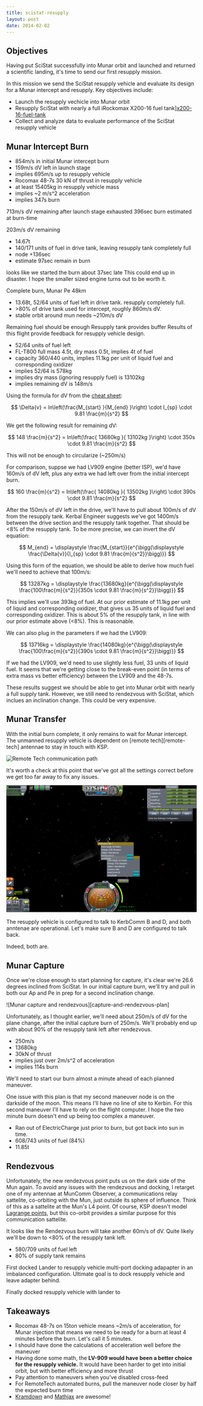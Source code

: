 ```yaml
---
title: scistat-resupply
layout: post
date: 2014-02-02
---
```


Objectives
----------

Having put SciStat successfully into Munar orbit and launched and returned a
scientific landing, it's time to send our first resupply mission.

In this mission we send the SciStat resupply vehicle and evaluate its design
for a Munar intercept and resupply. Key objectives include:

* Launch the resupply vechicle into Munar orbit
* Resupply SciStat with nearly a full iRockomax X200-16 fuel tank][x200-16-fuel-tank]
* Collect and analyze data to evaluate performance of the SciStat resupply vehicle

Munar Intercept Burn
--------------------

* 854m/s in initial Munar intercept burn
* 159m/s dV left in launch stage
* implies 695m/s up to resupply vehicle
* Rocomax 48-7s 30 kN of thrust in resupply vehicle
* at least 15405kg in resupply vehicle mass
* implies ~2 m/s^2 acceleration
* implies 347s burn

713m/s dV remaining after launch stage exhausted
396sec burn estimated at burn-time

203m/s dV remaining

* 14.67t
* 140/171 units of fuel in drive tank, leaving resupply tank completely full
* node +136sec
* estimate 97sec remain in burn

looks like we started the burn about 37sec late
This could end up in disaster. I hope the smaller sized engine turns out to be
worth it.

Complete burn, Munar Pe 48km

* 13.68t, 52/64 units of fuel left in drive tank. resupply completely full.
* &gt;80% of drive tank used for intercept, roughly 860m/s dV.
* stable orbit around mun needs ~210m/s dV

Remaining fuel should be enough
Resupply tank provides buffer
Results of this flight provide feedback for resupply vehicle design.

* 52/64 units of fuel left
* FL-T800 full mass 4.5t, dry mass 0.5t, implies 4t of fuel
* capacity 360/440 units, implies 11.1kg per unit of liquid fuel and
  corresponding oxidizer
* implies 52/64 is 578kg
* implies dry mass (ignoring resupply fuel) is 13102kg
* implies remaining dV is 148m/s

Using the formula for dV from the [cheat sheet][cheat-sheet]:

$$
\Delta{v} = ln\left(\frac{M_{start} }{M_{end} }\right) \cdot I_{sp} \cdot 9.81 \frac{m}{s^2}
$$

We get the following result for remaining dV:

$$
148 \frac{m}{s^2} = ln\left(\frac{ 13680kg }{ 13102kg }\right) \cdot 350s \cdot 9.81 \frac{m}{s^2}
$$


This will not be enough to circularize (~250m/s)

For comparison, suppse we had LV909 engine (better ISP), we'd have 160m/s of dV
left, plus any extra we had left over from the initial intercept burn.

$$
160 \frac{m}{s^2} = ln\left(\frac{ 14080kg }{ 13502kg }\right) \cdot 390s \cdot 9.81 \frac{m}{s^2}
$$

After the 150m/s of dV left in the drive, we'll have to pull about 100m/s of dV
from the resupply tank. Kerbal Engineer suggests we've got 1400m/s between the
drive section and the resupply tank together. That should be &lt;8% of the
resupply tank. To be more precise, we can invert the dV equation:

$$
M_{end} = \displaystyle \frac{M_{start}}{e^{\bigg(\displaystyle \frac{\Delta{v}}{I_{sp} \cdot 9.81 \frac{m}{s^2}}\bigg)}}
$$

Using this form of the equation, we should be able to derive how much fuel
we'll need to achieve that 100m/s:

$$
13287kg = \displaystyle \frac{13680kg}{e^{\bigg(\displaystyle \frac{100\frac{m}{s^2}}{350s \cdot 9.81 \frac{m}{s^2}}\bigg)}}
$$

This implies we'll use 393kg of fuel. At our prior estimate of 11.1kg per unit
of liquid and corresponding oxidizer, that gives us 35 units of liquid fuel and
corresponding oxidizer. This is about 5% of the resupply tank, in line with our
prior estimate above (&lt;8%). This is reasonable.

We can also plug in the parameters if we had the LV909:

$$
13716kg = \displaystyle \frac{14080kg}{e^{\bigg(\displaystyle \frac{100\frac{m}{s^2}}{390s \cdot 9.81 \frac{m}{s^2}}\bigg)}}
$$

If we had the LV909, we'd need to use slightly less fuel, 33 units of liquid
fuel. It seems that we're getting close to the break-even point (in terms of
extra mass vs better efficiency) between the LV909 and the 48-7s.

These results suggest we should be able to get into Munar orbit with nearly a
full supply tank. However, we still need to rendezvous with SciStat, which
inclues an inclination change. This could be very expensive.

Munar Transfer
--------------

With the initial burn complete, it only remains to wait for Munar intercept.
The unmanned resupply vehicle is dependent on [remote tech][remote-tech]
antennae to stay in touch with KSP.

![Remote Tech communication path][remote-tech-comm-path]

It's worth a check at this point that we've got all the settings correct before
we get too far away to fix any issues.

![Resupply vehicle talking to KerbComm B and D][resupply-to-kerbcomm-b-d]

The resupply vehicle is configured to talk to KerbComm B and D, and both
anntenae are operational. Let's make sure B and D are configured to talk back.

Indeed, both are.

Munar Capture
-------------

Once we're close enough to start planning for capture, it's clear we're 26.6
degrees inclined from SciStat. In our initial capture burn, we'll try and pull
in both our Ap and Pe in prep for a second inclination change.

![Munar capture and rendezvous][capture-and-rendezvous-plan]

Unfortunately, as I thought earlier, we'll need about 250m/s of dV for the
plane change, after the initial capture burn of 250m/s. We'll probably end up
with about 90% of the resupply tank left after rendezvous.

* 250m/s
* 13680kg
* 30kN of thrust
* implies just over 2m/s^2 of acceleration
* implies 114s burn

We'll need to start our burn almost a minute ahead of each planned maneuver.

One issue with this plan is that my second maneuver node is on the darkside of
the moon. This means I'll have no line of site to Kerbin. For this second
maneuver I'll have to rely on the flight computer. I hope the two minute burn
doesn't end up being too complex a maneuver.

* Ran out of ElectricCharge just prior to burn, but got back into sun in time.
* 608/743 units of fuel (84%)
* 11.85t

Rendezvous
----------

Unfortunately, the new rendezvous point puts us on the dark side of the Mun
again. To avoid any issues with the rendezvous and docking, I retarget one of
my antennae at MunComm Observer, a communications relay sattelite, co-orbiting
with the Mun, just outside its sphere of influence. Think of this as a
sattelite at the Mun's L4 point. Of course, KSP doesn't model [Lagrange
points][lagrange-points], but this co-orbit provides a similar purpose for this
communication sattelite.

It looks like the Rendezvous burn will take another 60m/s of dV. Quite likely
we'll be down to &lt;80% of the resupply tank left.

* 580/709 units of fuel left
* 80% of supply tank remains

First docked Lander to resupply vehicle multi-port docking adapapter in an
imbalanced configuration. Ultimate goal is to dock resupply vehicle and leave
adapter behind.

Finally docked resupply vehicle with lander to 

Takeaways
---------
* Rocomax 48-7s on 15ton vehicle means ~2m/s of acceleration, for Munar
  injection that means we need to be ready for a burn at least 4 minutes before
  the burn. Let's call it 5 minutes.
* I should have done the calculations of acceleration well before the maneuver
* Having done some math, the **LV-909 would have been a better choice for the
  resupply vehicle.** It would have been harder to get into initial orbit, but
  with better efficiency and more thrust
* Pay attention to maneuvers when you've disabled cross-feed
* For RemoteTech automated burns, pull the maneuver node closer by half the
  expected burn time
* [Kramdown][kramdown] and [Mathjax][mathjax] are awesome!

[x200-16-fuel-tank]: http://wiki.kerbalspaceprogram.com/wiki/Rockomax_X200-16_Fuel_Tank
[cheat-sheet]: http://wiki.kerbalspaceprogram.com/wiki/Cheat_Sheet
[remote-tech-comm-path]: images/scistat-resupply/remote-tech-comm-path.png
[resupply-to-kerbcomm-b-d]: images/scistat-resupply/resupply-to-kerbcomm-b-d.png
[lagrange-points]: https://en.wikipedia.org/wiki/Lagrange_points
[kramdown]: foo
[mathjax]: bar
